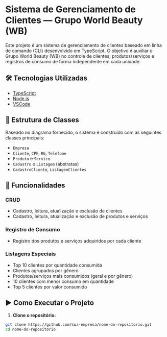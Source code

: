 # Sistema de Gerenciamento de Clientes — Grupo World Beauty (WB)

Este projeto é um sistema de gerenciamento de clientes baseado em linha de comando (CLI) desenvolvido em TypeScript. O objetivo é auxiliar o Grupo World Beauty (WB) no controle de clientes, produtos/serviços e registros de consumo de forma independente em cada unidade.

## 🛠 Tecnologias Utilizadas

- [TypeScript](https://www.typescriptlang.org/)
- [Node.js](https://nodejs.org/)
- [VSCode](https://code.visualstudio.com/)

## 📁 Estrutura de Classes

Baseado no diagrama fornecido, o sistema é construído com as seguintes classes principais:

- `Empresa`
- `Cliente`, `CPF`, `RG`, `Telefone`
- `Produto` e `Servico`
- `Cadastro` e `Listagem` (abstratas)
- `CadastroCliente`, `ListagemClientes`

## 🔧 Funcionalidades

### CRUD
- Cadastro, leitura, atualização e exclusão de clientes
- Cadastro, leitura, atualização e exclusão de produtos e serviços

### Registro de Consumo
- Registro dos produtos e serviços adquiridos por cada cliente

### Listagens Especiais
- Top 10 clientes por quantidade consumida
- Clientes agrupados por gênero
- Produtos/serviços mais consumidos (geral e por gênero)
- 10 clientes com menor consumo em quantidade
- Top 5 clientes por valor consumido

## ▶️ Como Executar o Projeto

1. **Clone o repositório:**

```bash
git clone https://github.com/sua-empresa/nome-do-repositorio.git
cd nome-do-repositorio
